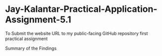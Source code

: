 # Jay-Kalantar-Practical-Application-Assignment-5.1
To Submit the website URL to my public-facing GitHub repository first practical assignment

Summary of the Findings
